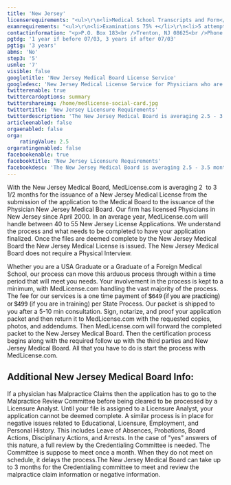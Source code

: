 ```yaml
---
title: 'New Jersey'
licenserequirements: "<ul>\r\n<li>Medical School Transcripts and Form</li>\r\n<li>Internship, Residency, and Fellowship verifications</li>\r\n<li>Criminal Background Check</li>\r\n<li>All State Medical Licenses (past/present)</li>\r\n<li>AMA or AOA Profile</li>\r\n<li>Employment and Privileges past 5 years</li>\r\n<li>Malpractice Verification past 5 years</li>\r\n<li>National or State Examination Scores</li>\r\n</ul>"
examrequirements: "<ul>\r\n<li>Examinations 75% +</li>\r\n<li>5 attempt limit Step 3 of the USMLE</li>\r\n<li>7 year limit - USMLE</li>\r\n<li>1 year PGY for USA Grads (if before 07/2003)</li>\r\n<li>3 years PGY for USA Grads (if after 07/2003)</li>\r\n<li>3 years PGY for International Grads</li>\r\n<li>No 10 year rule or SPEX required</li>\r\n<li>State Exam Accepted if Pre-1975</li>\r\n</ul>"
contactinformation: "<p>P.O. Box 183<br />Trenton, NJ 08625<br />Phone: (609) 826-7100<br />Fax: (609) 826-7117</p>\r\n<p><a href=\"http://www.njconsumeraffairs.gov/#bme5\">www.state.nj.us/lps/ca/medical.htm#bme5</a></p>"
pgtdg: '1 year if before 07/03, 3 years if after 07/03'
pgtig: '3 years'
abms: 'No'
step3: '5'
usmle: '7'
visible: false
googletitle: 'New Jersey Medical Board License Service'
googledesc: 'New Jersey Medical License Service for Physicians who are seeking to expedite and file a Medical License Application with the New Jersey Medical Board'
twitterenable: true
twittercardoptions: summary
twittershareimg: /home/medlicense-social-card.jpg
twittertitle: 'New Jersey Licensure Requirements'
twitterdescription: 'The New Jersey Medical Board is averaging 2.5 - 3.5 months for the issuance of a New Jersey Medical License. MedLicense.com knows when and how to submit the Applications and in what order, and  we can push the process through once the files are deemed complete by the New Jersey Medical Board.'
articleenabled: false
orgaenabled: false
orga:
    ratingValue: 2.5
orgaratingenabled: false
facebookenable: true
facebooktitle: 'New Jersey Licensure Requirements'
facebookdesc: 'The New Jersey Medical Board is averaging 2.5 - 3.5 months for the issuance of a New Jersey Medical License. MedLicense.com knows when and how to submit the Applications and in what order, and  we can push the process through once the files are deemed complete by the New Jersey Medical Board.'
---
```


<p>With the New Jersey Medical Board, MedLicense.com is averaging 2&nbsp; to 3 1/2 months for the issuance of a New Jersey Medical License from the submission of the application to the Medical Board to the issuance of the Physician New Jersey Medical Board. Our firm has licensed Physicians in New Jersey since April 2000. In an average year, MedLicense.com will handle between 40 to 55 New Jersey License Applications. We understand the process and what needs to be completed to have your application finalized. Once the files are deemed complete by the New Jersey Medical Board the New Jersey Medical License is issued. The New Jersey Medical Board does not require a Physical Interview.</p>
<p>Whether you are a USA Graduate or a Graduate of a Foreign Medical School, our process can move this arduous process through within a time period that will meet you needs. Your involvement in the process is kept to a minimum, with MedLicense.com handling the vast majority of the process. The fee for our services is a one time payment of <span style="display: inline !important; float: none; background-color: transparent; color: #000000; font-family: Verdana,Arial,Helvetica,sans-serif; font-size: 14px; font-style: normal; font-variant: normal; font-weight: 400; letter-spacing: normal; line-height: 18.2px; orphans: 2; text-align: left; text-decoration: none; text-indent: 0px; text-transform: none; -webkit-text-stroke-width: 0px; white-space: normal; word-spacing: 0px;">$649 (if you are practicing) or $499</span> (if you are in training) per State Process. Our packet is shipped to you after a 5-10 min consultation. Sign, notarize, and proof your application packet and then return it to MedLicense.com with the requested copies, photos, and addendums. Then MedLicense.com will forward the completed packet to the New Jersey Medical Board. Then the certification process begins along with the required follow up with the third parties and New Jersey Medical Board. All that you have to do is start the process with MedLicense.com.</p>
<h2 id="mcetoc_1ce9cq4it0">Additional New Jersey Medical Board Info:</h2>
<p>If a physician has Malpractice Claims then the application has to go to the Malpractice Review Committee before being cleared to be processed by a Licensure Analyst. Until your file is assigned to a Licensure Analyst, your application cannot be deemed complete. A similar process is in place for negative issues related to Educational, Licensure, Employment, and Personal History. This includes Leave of Absences, Probations, Board Actions, Disciplinary Actions, and Arrests. In the case of "yes" answers of this nature, a full review by the Credentialing Committee is needed. The Committee is suppose to meet once a month. When they do not meet on schedule, it delays the process.The New Jersey Medical Board can take up to 3 months for the Credentialing committee to meet and review the malpractice claim information or negative information.</p>
